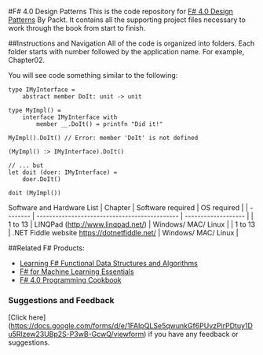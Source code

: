 #F# 4.0 Design Patterns
This is the code repository for [F# 4.0 Design Patterns](https://www.packtpub.com/application-development/f-40-design-patterns?utm_source=github&utm_campaign=9781785884726&utm_medium=repository) By Packt. It contains all the supporting project files necessary to work through the book from start to finish.

##Instructions and Navigation
All of the code is organized into folders. Each folder starts with number followed by the application name. For example, Chapter02.

You will see code something similar to the following:

```
type IMyInterface =
    abstract member DoIt: unit -> unit
    
type MyImpl() =
    interface IMyInterface with
        member __.DoIt() = printfn "Did it!"
        
MyImpl().DoIt() // Error: member 'DoIt' is not defined

(MyImpl() :> IMyInterface).DoIt()

// ... but
let doit (doer: IMyInterface) =
    doer.DoIt()

doit (MyImpl())

```

Software and Hardware List
| Chapter  | Software required                             | OS required         | 
| -------- | --------------------------------------------- | ------------------- |
| 1 to 13  | LINQPad (http://www.linqpad.net/)             | Windows/ MAC/ Linux |
| 1 to 13  | .NET Fiddle website https://dotnetfiddle.net/ | Windows/ MAC/ Linux |


##Related F# Products:
* [Learning F# Functional Data Structures and Algorithms](https://www.packtpub.com/application-development/learning-f-functional-data-structures-and-algorithms?utm_source=github&utm_campaign=9781783558476&utm_medium=repository)
* [F# for Machine Learning Essentials](https://www.packtpub.com/big-data-and-business-intelligence/f-machine-learning?utm_source=github&utm_campaign=9781783989348&utm_medium=repository)
* [F# 4.0 Programming Cookbook](https://www.packtpub.com/application-development/f-40-programming-cookbook?utm_source=github&utm_campaign=9781786468369&utm_medium=repository)






### Suggestions and Feedback
[Click here] (https://docs.google.com/forms/d/e/1FAIpQLSe5qwunkGf6PUvzPirPDtuy1Du5Rlzew23UBp2S-P3wB-GcwQ/viewform) if you have any feedback or suggestions.
